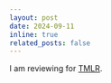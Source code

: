 ```yaml
---
layout: post
date: 2024-09-11
inline: true
related_posts: false
---
```


I am reviewing for [TMLR](https://jmlr.org/tmlr/).